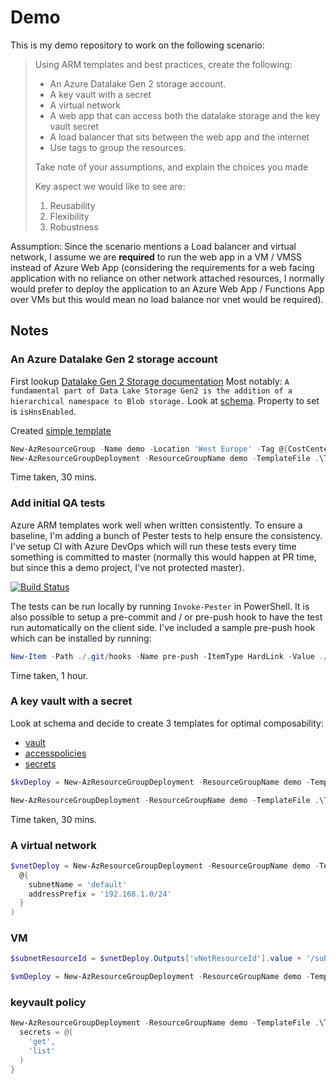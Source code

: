 # Demo

This is my demo repository to work on the following scenario:

>Using ARM templates and best practices, create the following:
>
>* An Azure Datalake Gen 2 storage account.
>* A key vault with a secret
>* A virtual network
>* A web app that can access both the datalake storage and the key vault secret
>* A load balancer that sits between the web app and the internet
>* Use tags to group the resources.
>
>Take note of your assumptions, and explain the choices you made
>
>Key aspect we would like to see are:
>
>1. Reusability
>2. Flexibility
>3. Robustness

Assumption: Since the scenario mentions a Load balancer and virtual network, I assume we are **required** to run the web app in a VM / VMSS instead of Azure Web App (considering the requirements for a web facing application with no reliance on other network attached resources, I normally would prefer to deploy the application to an Azure Web App / Functions App over VMs but this would mean no load balance nor vnet would be required).

## Notes

### An Azure Datalake Gen 2 storage account

First lookup [Datalake Gen 2 Storage documentation](https://docs.microsoft.com/en-us/azure/storage/blobs/data-lake-storage-introduction?toc=%2fazure%2fstorage%2fblobs%2ftoc.json)
Most notably: `A fundamental part of Data Lake Storage Gen2 is the addition of a hierarchical namespace to Blob storage.`
Look at [schema](https://docs.microsoft.com/en-us/azure/templates/microsoft.storage/2018-11-01/storageaccounts#storageaccountpropertiescreateparameters-object). Property to set is `isHnsEnabled`.

Created [simple template](/Templates/datalake-storage.json)

```powershell
New-AzResourceGroup -Name demo -Location 'West Europe' -Tag @{CostCenter='blackhole'}
New-AzResourceGroupDeployment -ResourceGroupName demo -TemplateFile .\Templates\Storage\datalake-storage.json -storageAccountName bgdemostordatalake
```

Time taken, 30 mins.

### Add initial QA tests

Azure ARM templates work well when written consistently. To ensure a baseline, I'm adding a bunch of Pester tests to help ensure the consistency. I've setup CI with Azure DevOps which will run these tests every time something is committed to master (normally this would happen at PR time, but since this a demo project, I've not protected master).

[![Build Status](https://dev.azure.com/bgelens/DemoProject/_apis/build/status/bgelens.Demo?branchName=master)](https://dev.azure.com/bgelens/DemoProject/_build/latest?definitionId=3&branchName=master)

The tests can be run locally by running ```Invoke-Pester``` in PowerShell. It is also possible to setup a pre-commit and / or pre-push hook to have the test run automatically on the client side. I've included a sample pre-push hook which can be installed by running:

```powershell
New-Item -Path ./.git/hooks -Name pre-push -ItemType HardLink -Value ./hooks/pre-push -Force
```

Time taken, 1 hour.

### A key vault with a secret

Look at schema and decide to create 3 templates for optimal composability:

* [vault](https://docs.microsoft.com/en-us/azure/templates/microsoft.keyvault/2018-02-14/vaults)
* [accesspolicies](https://docs.microsoft.com/en-us/azure/templates/microsoft.keyvault/2018-02-14/vaults/accesspolicies)
* [secrets](https://docs.microsoft.com/en-us/azure/templates/microsoft.keyvault/2018-02-14/vaults/secrets)

```powershell
$kvDeploy = New-AzResourceGroupDeployment -ResourceGroupName demo -TemplateFile .\Templates\KeyVault\keyvault.json -keyvaultName bgdemokv -enabledForDeployment $true -enabledForTemplateDeployment $true

New-AzResourceGroupDeployment -ResourceGroupName demo -TemplateFile .\Templates\KeyVault\keyvault-secret.json -keyvaultResourceId $kvDeploy.Outputs['keyvaultResourceId'].value -secretName bgsecret -secretValue (ConvertTo-SecureString 'Super$3cret!' -AsPlainText -Force)
```

Time taken, 30 mins.

### A virtual network

```powershell
$vnetDeploy = New-AzResourceGroupDeployment -ResourceGroupName demo -TemplateFile .\Templates\Network\virtualnetwork.json -namePrefix bg -vNetAddressPrefixes '192.168.1.0/24' -subnets @(
  @{
    subnetName = 'default'
    addressPrefix = '192.168.1.0/24'
  }
)
```

### VM

```powershell
$subnetResourceId = $vnetDeploy.Outputs['vNetResourceId'].value + '/subnets/default'

$vmDeploy = New-AzResourceGroupDeployment -ResourceGroupName demo -TemplateFile .\Templates\Compute\virtualmachine-win.json -vmName bgvm01 -vmSize Standard_DS1_v2 -osSku '2019-Datacenter' -subnetResourceId $subnetResourceId -adminUsername ben -adminPassword (ConvertTo-SecureString 'SecureP@$word!01' -AsPlainText -Force)
```

### keyvault policy

```powershell
New-AzResourceGroupDeployment -ResourceGroupName demo -TemplateFile .\Templates\KeyVault\keyvault-policy.json -keyVaultName 'bgdemokv' -objectId $vmDeploy.Outputs['managedIdentityPrincipalId'].value -permissions @{
  secrets = @(
    'get',
    'list'
  )
}
```
